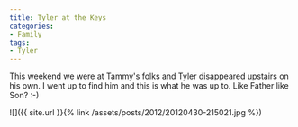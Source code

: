 ```yaml
---
title: Tyler at the Keys
categories:
- Family
tags:
- Tyler
---
```


This weekend we were at Tammy's folks and Tyler disappeared upstairs on his own. I went up to find him and this is what he was up to. Like Father like Son? :-)

![]({{ site.url }}{% link /assets/posts/2012/20120430-215021.jpg %})
